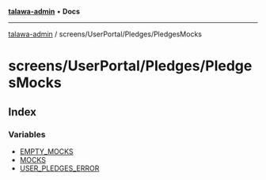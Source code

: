 [**talawa-admin**](../../../../README.md) • **Docs**

***

[talawa-admin](../../../../modules.md) / screens/UserPortal/Pledges/PledgesMocks

# screens/UserPortal/Pledges/PledgesMocks

## Index

### Variables

- [EMPTY\_MOCKS](variables/EMPTY_MOCKS.md)
- [MOCKS](variables/MOCKS.md)
- [USER\_PLEDGES\_ERROR](variables/USER_PLEDGES_ERROR.md)
